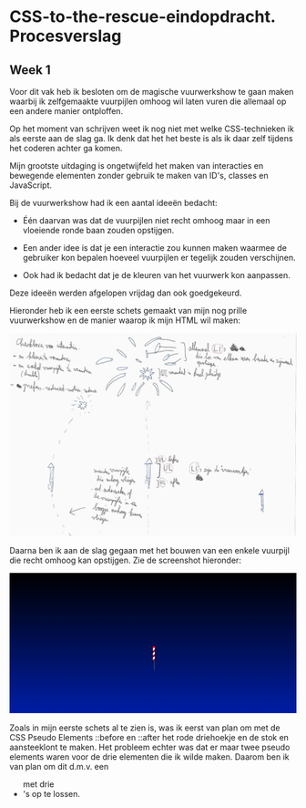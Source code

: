 # CSS-to-the-rescue-eindopdracht. Procesverslag

## Week 1

Voor dit vak heb ik besloten om de magische vuurwerkshow te gaan maken waarbij ik zelfgemaakte vuurpijlen omhoog wil laten vuren die allemaal op een andere manier ontploffen.

Op het moment van schrijven weet ik nog niet met welke CSS-technieken ik als eerste aan de slag ga. Ik denk dat het het beste is als ik daar zelf tijdens het coderen achter ga komen.

Mijn grootste uitdaging is ongetwijfeld het maken van interacties en bewegende elementen zonder gebruik te maken van ID's, classes en JavaScript.

Bij de vuurwerkshow had ik een aantal ideeën bedacht:

- Één daarvan was dat de vuurpijlen niet recht omhoog maar in een vloeiende ronde baan zouden opstijgen.

- Een ander idee is dat je een interactie zou kunnen maken waarmee de gebruiker kon bepalen hoeveel vuurpijlen er tegelijk zouden verschijnen.

- Ook had ik bedacht dat je de kleuren van het vuurwerk kon aanpassen.

Deze ideeën werden afgelopen vrijdag dan ook goedgekeurd.

Hieronder heb ik een eerste schets gemaakt van mijn nog prille vuurwerkshow en de manier waarop ik mijn HTML wil maken:

![](Documentatie/Week_1/Eerste_schets.jpg)

Daarna ben ik aan de slag gegaan met het bouwen van een enkele vuurpijl die recht omhoog kan opstijgen. Zie de screenshot hieronder:

![](Documentatie/Week_1/Screenshot_1.png)

Zoals in mijn eerste schets al te zien is, was ik eerst van plan om met de CSS Pseudo Elements ::before en ::after het rode driehoekje en de stok en aansteeklont te maken. Het probleem echter was dat er maar twee pseudo elements waren voor de drie elementen die ik wilde maken. Daarom ben ik van plan om dit d.m.v. een <ul> met drie <li>'s op te lossen.